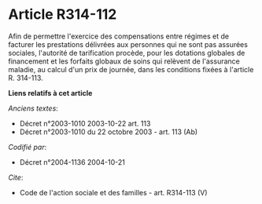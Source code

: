 # Article R314-112

Afin de permettre l'exercice des compensations entre régimes et de facturer les prestations délivrées aux personnes qui ne
sont pas assurées sociales, l'autorité de tarification procède, pour les dotations globales de financement et les forfaits
globaux de soins qui relèvent de l'assurance maladie, au calcul d'un prix de journée, dans les conditions fixées à l'article
R. 314-113.

**Liens relatifs à cet article**

_Anciens textes_:

  - Décret n°2003-1010 2003-10-22 art. 113
  - Décret n°2003-1010 du 22 octobre 2003 - art. 113 (Ab)

_Codifié par_:

  - Décret n°2004-1136 2004-10-21

_Cite_:

  - Code de l'action sociale et des familles - art. R314-113 (V)
